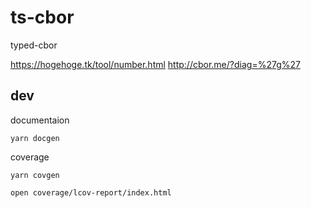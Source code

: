 # ts-cbor

typed-cbor

https://hogehoge.tk/tool/number.html
http://cbor.me/?diag=%27g%27

## dev

documentaion

```
yarn docgen
```

coverage

```
yarn covgen

open coverage/lcov-report/index.html
```
